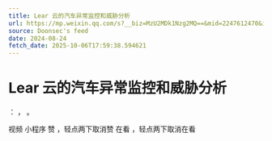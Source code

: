 ```yaml
---
title: Lear 云的汽车异常监控和威胁分析
url: https://mp.weixin.qq.com/s?__biz=MzU2MDk1Nzg2MQ==&mid=2247612470&idx=1&sn=da82b935639654f4ba8444f62744ce9d
source: Doonsec's feed
date: 2024-08-24
fetch_date: 2025-10-06T17:59:38.594621
---
```


# Lear 云的汽车异常监控和威胁分析

：
，
。

视频
小程序
赞
，轻点两下取消赞
在看
，轻点两下取消在看